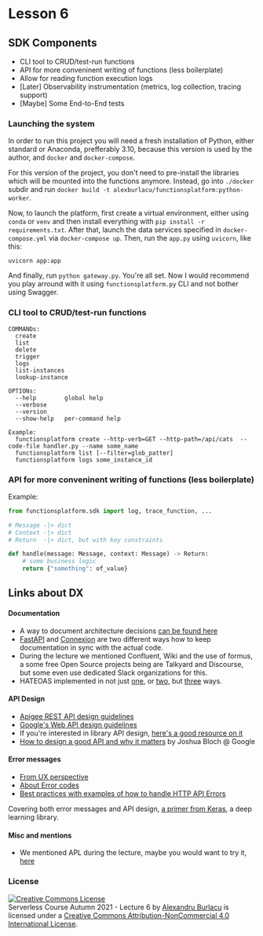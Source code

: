 # Lesson 6


## SDK Components
- CLI tool to CRUD/test-run functions
- API for more conveninent writing of functions (less boilerplate)
- Allow for reading function execution logs
- [Later] Observability instrumentation (metrics, log collection, tracing support)
- [Maybe] Some End-to-End tests

### Launching the system

In order to run this project you will need a fresh installation of Python, either standard or Anaconda, prefferably 3.10, because this version is used by the author, and `docker` and `docker-compose`.

For this version of the project, you don't need to pre-install the libraries which will be mounted into the functions anymore. Instead, go into `./docker` subdir and run `docker build -t alexburlacu/functionsplatform:python-worker`.

Now, to launch the platform, first create a virtual environment, either using `conda` or `venv` and then install everything with `pip install -r requirements.txt`. After that, launch the data services specified in `docker-compose.yml` via `docker-compose up`. Then, run the `app.py` using `uvicorn`, like this:

```
uvicorn app:app
```

And finally, run `python gateway.py`. You're all set. Now I would recommend you play arround with it using `functionsplatform.py` CLI and not bother using Swagger.



### CLI tool to CRUD/test-run functions

```
COMMANDs:
  create
  list
  delete
  trigger
  logs
  list-instances
  lookup-instance

OPTIONs:
  --help        global help
  --verbose
  --version
  --show-help   per-command help

Example:
  functionsplatform create --http-verb=GET --http-path=/api/cats  --code-file handler.py --name some_name
  functionsplatform list [--filter=glob_patter]
  functionsplatform logs some_instance_id
```

### API for more conveninent writing of functions (less boilerplate)

Example:
```python
from functionsplatform.sdk import log, trace_function, ...

# Message -|> dict
# Context -|> dict
# Return  -|> dict, but with key constraints

def handle(message: Message, context: Message) -> Return:
    # some business logic
    return {"something": of_value}
```

## Links about DX

#### Documentation
- A way to document architecture decisions [can be found here](https://adr.github.io/)
- [FastAPI](https://fastapi.tiangolo.com/) and [Connexion](https://connexion.readthedocs.io/en/stable/quickstart.html) are two different ways how to keep documentation in sync with the actual code.
- During the lecture we mentioned Confluent, Wiki and the use of formus, a some free Open Source projects being are Talkyard and Discourse, but some even use dedicated Slack organizations for this.
- HATEOAS implemented in not just [one](https://jsonapi.org/), or [two](https://stackoverflow.com/questions/25819477/relationship-and-difference-between-hal-and-hateoas#25819578), but [three](https://developer.paypal.com/docs/api/reference/api-responses/#hateoas-links) ways.


#### API Design
- [Apigee REST API design guidelines](https://cloud.google.com/files/apigee/apigee-web-api-design-the-missing-link-ebook.pdf)
- [Google's Web API design guidelines](http://apistylebook.com/design/guidelines/google-api-design-guide)
- If you're interested in library API design, [here's a good resource on it](https://github.com/papers-we-love/papers-we-love/blob/master/api_design/api-design.pdf)
- [How to design a good API and why it matters](https://static.googleusercontent.com/media/research.google.com/en//pubs/archive/32713.pdf) by Joshua Bloch @ Google

#### Error messages
- [From UX perspective](https://cxl.com/blog/error-messages/)
- [About Error codes](https://softwareengineering.stackexchange.com/questions/209693/best-practices-to-create-error-codes-pattern-for-an-enterprise-project)
- [Best practices with examples of how to handle HTTP API Errors](https://nordicapis.com/best-practices-api-error-handling/)

Covering both error messages and API design, [a primer from Keras](https://blog.keras.io/category/essays.html), a deep learning library.

#### Misc and mentions
- We mentioned APL during the lecture, maybe you would want to try it, [here](https://tryapl.org/)

### License

<a rel="license" href="http://creativecommons.org/licenses/by-nc/4.0/"><img alt="Creative Commons License" style="border-width:0" src="https://i.creativecommons.org/l/by-nc/4.0/88x31.png" /></a><br /><span xmlns:dct="http://purl.org/dc/terms/" href="http://purl.org/dc/dcmitype/Collection" property="dct:title" rel="dct:type">Serverless Course Autumn 2021 - Lecture 6</span> by <a xmlns:cc="http://creativecommons.org/ns#" href="alexandruburlacu.github.io" property="cc:attributionName" rel="cc:attributionURL">Alexandru Burlacu</a> is licensed under a <a rel="license" href="http://creativecommons.org/licenses/by-nc/4.0/">Creative Commons Attribution-NonCommercial 4.0 International License</a>.

